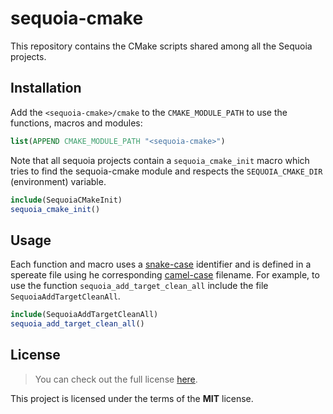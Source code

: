 # sequoia-cmake

This repository contains the CMake scripts shared among all the Sequoia projects. 

## Installation

Add the `<sequoia-cmake>/cmake` to the `CMAKE_MODULE_PATH` to use the functions, macros and modules:

```cmake
list(APPEND CMAKE_MODULE_PATH "<sequoia-cmake>")
```

Note that all sequoia projects contain a `sequoia_cmake_init` macro which tries to find the sequoia-cmake module and respects the `SEQUOIA_CMAKE_DIR` (environment) variable.

```cmake
include(SequoiaCMakeInit)
sequoia_cmake_init()
```

## Usage 

Each function and macro uses a [snake-case](https://en.wikipedia.org/wiki/Snake_case>) identifier and is defined in a spereate file using he corresponding [camel-case](https://en.wikipedia.org/wiki/Camel_case>) filename. For example, to use the function `sequoia_add_target_clean_all` include the file `SequoiaAddTargetCleanAll`.

```cmake
include(SequoiaAddTargetCleanAll)
sequoia_add_target_clean_all()
```

## License

> You can check out the full license [here](LICENSE.txt).

This project is licensed under the terms of the **MIT** license.
